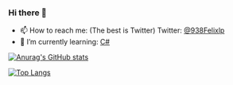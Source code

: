 ### Hi there 👋

- 📫 How to reach me: (The best is Twitter) Twitter: [@938Felixlp](https://twitter.com/938Felixlp)
- 🌱 I’m currently learning: [C#](https://dot.net)

[![Anurag's GitHub stats](https://github-readme-stats.vercel.app/api?username=felixlp938&show_icons=true&theme=transparent)](https://github.com/anuraghazra/github-readme-stats)

[![Top Langs](https://github-readme-stats.vercel.app/api/top-langs/?username=felixlp938)](https://github.com/anuraghazra/github-readme-stats)

<!--
- 🔭 I’m currently working on ...
- 👯 I’m looking to collaborate on ...
- 🤔 I’m looking for help with ...
- 💬 Ask me about ...
- 😄 Pronouns: ...
- ⚡ Fun fact: ...
-->
